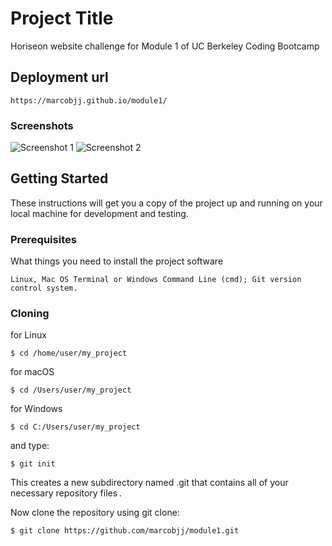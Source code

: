 # Project Title

Horiseon website challenge for Module 1 of UC Berkeley Coding Bootcamp

## Deployment url
```
https://marcobjj.github.io/module1/ 
```

### Screenshots


![Screenshot 1](/screenshots/1.jpg?raw=true) 
![Screenshot 2](/screenshots/2.jpg?raw=true) 


## Getting Started

These instructions will get you a copy of the project up and running on your local machine for development and testing. 

### Prerequisites

What things you need to install the project software 

```
Linux, Mac OS Terminal or Windows Command Line (cmd); Git version control system.
```

### Cloning

for Linux 
```
$ cd /home/user/my_project
```

for macOS 
```
$ cd /Users/user/my_project
```

for Windows
```
$ cd C:/Users/user/my_project
```


and type:
```
$ git init
```
This creates a new subdirectory named .git that contains all of your necessary repository files .

Now clone the repository using git clone:
```
$ git clone https://github.com/marcobjj/module1.git
```

